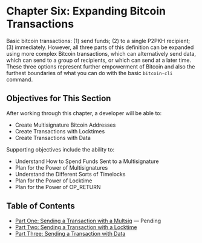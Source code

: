 # Chapter Six: Expanding Bitcoin Transactions

Basic bitcoin transactions: (1) send funds; (2) to a single P2PKH recipient; (3) immediately. However, all three parts of this definition can be expanded using more complex Bitcoin transactions, which can alternatively send data, which can send to a group of recipients, or which can send at a later time. These three options represent further empowerment of Bitcoin and also the furthest boundaries of what you can do with the basic `bitcoin-cli` command.

## Objectives for This Section

After working through this chapter, a developer will be able to:

   * Create Multisignature Bitcoin Addresses
   * Create Transactions with Locktimes
   * Create Transactions with Data
   
Supporting objectives include the ability to:

   * Understand How to Spend Funds Sent to a Multisignature
   * Plan for the Power of Multisignatures
   * Understand the Different Sorts of Timelocks
   * Plan for the Power of Locktime
   * Plan for the Power of OP_RETURN
   
## Table of Contents

   * [Part One: Sending a Transaction with a Multsig](6_1_Sending_a_Transaction_to_a_Multisig.md) — Pending
   * [Part Two: Sending a Transaction with a Locktime](6_2_Sending_a_Transaction_with_a_Locktime.md)
   * [Part Three: Sending a Transaction with Data](6_3_Sending_a_Transaction_with_Data.md)
